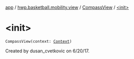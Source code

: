 [app](../../index.md) / [hwp.basketball.mobility.view](../index.md) / [CompassView](index.md) / [&lt;init&gt;](.)

# &lt;init&gt;

`CompassView(context: `[`Context`](https://developer.android.com/reference/android/content/Context.html)`)`

Created by dusan_cvetkovic on 6/20/17.

